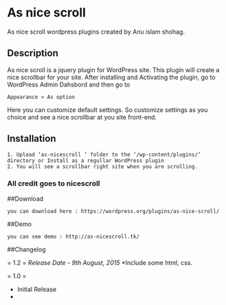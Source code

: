 # As nice scroll
As nice scroll wordpress plugins created by Anu islam shohag.

## Description

As nice scroll is a jquery plugin for WordPress site. This plugin will create a nice scrollbar for your site.
After installing and Activating the plugin, go to WordPress Admin Dahsbord and then go to
```
Appearance > As option
```
Here you can customize default settings. So customize settings as you choice and see a nice scrollbar at you site front-end.

## Installation
```
1. Upload ‘as-nicescroll ‘ folder to the ‘/wp-content/plugins/’ directory or Install as a regullar WordPress plugin
2. You will see a scrollbar right site when you are scrolling.
```
### All credit goes to nicescroll

##Download

```
you can download here : https://wordpress.org/plugins/as-nice-scroll/
```

##Demo

```
you can see demo : http://as-nicescroll.tk/
```

##Changelog

= 1.2 =
*Release Date - 9th August, 2015*
*Include some html, css.

= 1.0 =
* Initial Release
*

